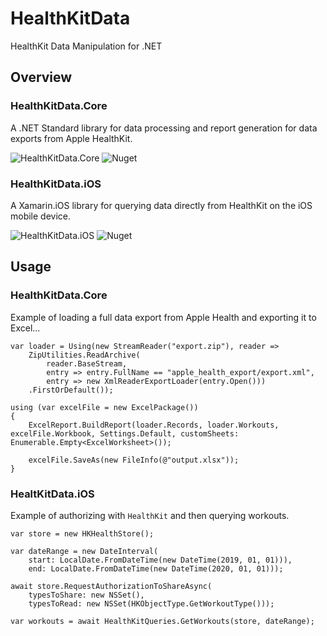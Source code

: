 # HealthKitData
HealthKit Data Manipulation for .NET

## Overview

### HealthKitData.Core

A .NET Standard library for data processing and report generation for data exports from Apple HealthKit.

![HealthKitData.Core](https://github.com/jonfuller/HealthKitData/workflows/HealthKitData.Core/badge.svg)
![Nuget](https://img.shields.io/nuget/v/HealthKitData.Core?style=flat)

### HealthKitData.iOS

A Xamarin.iOS library for querying data directly from HealthKit on the iOS mobile device.

![HealthKitData.iOS](https://github.com/jonfuller/HealthKitData/workflows/HealthKitData.iOS/badge.svg)
![Nuget](https://img.shields.io/nuget/v/HealthKitData.iOS?style=flat)

## Usage

### HealthKitData.Core

Example of loading a full data export from Apple Health and exporting it to Excel...

```
var loader = Using(new StreamReader("export.zip"), reader =>
    ZipUtilities.ReadArchive(
        reader.BaseStream,
        entry => entry.FullName == "apple_health_export/export.xml",
        entry => new XmlReaderExportLoader(entry.Open()))
    .FirstOrDefault());

using (var excelFile = new ExcelPackage())
{
    ExcelReport.BuildReport(loader.Records, loader.Workouts, excelFile.Workbook, Settings.Default, customSheets: Enumerable.Empty<ExcelWorksheet>());

    excelFile.SaveAs(new FileInfo(@"output.xlsx"));
}
```

### HealtKitData.iOS

Example of authorizing with `HealthKit` and then querying workouts.

```
var store = new HKHealthStore();

var dateRange = new DateInterval(
    start: LocalDate.FromDateTime(new DateTime(2019, 01, 01))),
    end: LocalDate.FromDateTime(new DateTime(2020, 01, 01)));

await store.RequestAuthorizationToShareAsync(
    typesToShare: new NSSet(),
    typesToRead: new NSSet(HKObjectType.GetWorkoutType()));

var workouts = await HealthKitQueries.GetWorkouts(store, dateRange);
```

